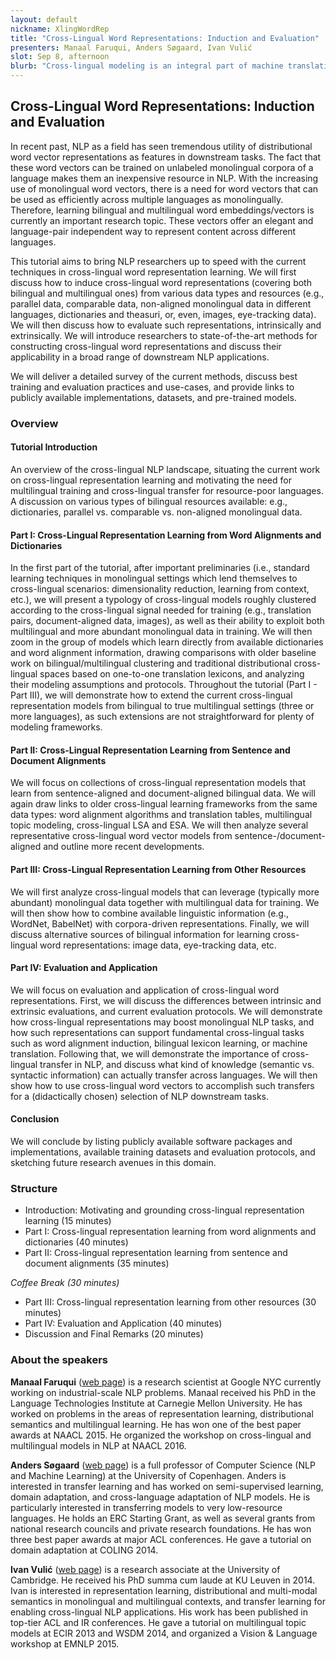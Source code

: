 ```yaml
---
layout: default
nickname: XlingWordRep
title: "Cross-Lingual Word Representations: Induction and Evaluation"
presenters: Manaal Faruqui, Anders Søgaard, Ivan Vulić
slot: Sep 8, afternoon
blurb: "Cross-lingual modeling is an integral part of machine translation and multilingual search, but also enables better modeling of low-resource languages through cross-lingual transfer. In this tutorial, we will focus on: (i) how to induce cross-lingual word representations (covering both bilingual and multilingual ones) from various data types and resources (e.g., parallel data, comparable data, non-aligned monolingual data in different languages, dictionaries and theasuri, or, even, images and large-scale usage statistics); (ii) how to evaluate such representations, intrinsically and extrinsically."
---
```


<div class="section tutorial" markdown="1">

## Cross-Lingual Word Representations: Induction and Evaluation

In recent past, NLP as a field has seen tremendous utility of distributional word vector representations as features in downstream tasks. The fact that these word vectors can be trained on unlabeled monolingual corpora of a language makes them an inexpensive resource in NLP. With the increasing use of monolingual word vectors, there is a need for word vectors that can be used as efficiently across multiple languages as monolingually. Therefore, learning bilingual and multilingual word embeddings/vectors is currently an important research topic. These vectors offer an elegant and language-pair independent way to represent content across different languages.

This tutorial aims to bring NLP researchers up to speed with the current techniques in cross-lingual word representation learning. We will first discuss how to induce cross-lingual word representations (covering both bilingual and multilingual ones) from various data types and resources (e.g., parallel data, comparable data, non-aligned monolingual data in different languages, dictionaries and theasuri, or, even, images, eye-tracking data). We will then discuss how to evaluate such representations, intrinsically and extrinsically. We will introduce researchers to state-of-the-art methods for constructing cross-lingual word representations and discuss their applicability in a broad range of downstream NLP applications.

We will deliver a detailed survey of the current methods, discuss best training and evaluation practices and use-cases, and provide links to publicly available implementations, datasets, and pre-trained models.

### Overview

#### Tutorial Introduction

An overview of the cross-lingual NLP landscape, situating the current work on cross-lingual representation learning and motivating the need for multilingual training and cross-lingual transfer for resource-poor languages. A discussion on various types of bilingual resources available: e.g., dictionaries, parallel vs. comparable vs. non-aligned monolingual data.

#### Part I: Cross-Lingual Representation Learning from Word Alignments and Dictionaries

In the first part of the tutorial, after important preliminaries (i.e., standard learning techniques in monolingual settings which lend themselves to cross-lingual scenarios: dimensionality reduction, learning from context, etc.), we will present a typology of cross-lingual models roughly clustered according to the cross-lingual signal needed for training (e.g., translation pairs, document-aligned data, images), as well as their ability to exploit both multilingual and more abundant monolingual data in training. We will then zoom in the group of models which learn directly from available dictionaries and word alignment information, drawing comparisons with older baseline work on bilingual/multilingual clustering and traditional distributional cross-lingual spaces based on one-to-one translation lexicons, and analyzing their modeling assumptions and protocols. Throughout the tutorial (Part I - Part III), we will demonstrate how to extend the current cross-lingual representation models from bilingual to true multilingual settings (three or more languages), as such extensions are not straightforward for plenty of modeling frameworks.

#### Part II: Cross-Lingual Representation Learning from Sentence and Document Alignments

We will focus on collections of cross-lingual representation models that learn from sentence-aligned and document-aligned bilingual data. We will again draw links to older cross-lingual learning frameworks from the same data types: word alignment algorithms and translation tables, multilingual topic modeling, cross-lingual LSA and ESA. We will then analyze several representative cross-lingual word vector models from sentence-/document-aligned and outline more recent developments.

#### Part III: Cross-Lingual Representation Learning from Other Resources

We will first analyze cross-lingual models that can leverage (typically more abundant) monolingual data together with multilingual data for training. We will then show how to combine available linguistic information (e.g., WordNet, BabelNet) with corpora-driven representations. Finally, we will discuss alternative sources of bilingual information for learning cross-lingual word representations: image data, eye-tracking data, etc.

#### Part IV: Evaluation and Application

We will focus on evaluation and application of cross-lingual word representations. First, we will discuss the differences between intrinsic and extrinsic evaluations, and current evaluation protocols. We will demonstrate how cross-lingual representations may boost monolingual NLP tasks, and how such representations can support fundamental cross-lingual tasks such as word alignment induction, bilingual lexicon learning, or machine translation. Following that, we will demonstrate the importance of cross-lingual transfer in NLP, and discuss what kind of knowledge (semantic vs. syntactic information) can actually transfer across languages. We will then show how to use cross-lingual word vectors to accomplish such transfers for a (didactically chosen) selection of NLP downstream tasks.

#### Conclusion

We will conclude by listing publicly available software packages and implementations, available training datasets and evaluation protocols, and sketching future research avenues in this domain.

### Structure

* Introduction: Motivating and grounding cross-lingual representation learning (15 minutes)
* Part I: Cross-lingual representation learning from word alignments and dictionaries (40 minutes)
* Part II: Cross-lingual representation learning from sentence and document alignments (35 minutes)

*Coffee Break (30 minutes)*

* Part III: Cross-lingual representation learning from other resources (30 minutes)
* Part IV: Evaluation and Application (40 minutes)
* Discussion and Final Remarks (20 minutes)

<h3>About the speakers</h3>

**Manaal Faruqui** ([web page](http://www.manaalfaruqui.com/)) is a research scientist at Google NYC currently working on industrial-scale NLP problems. Manaal received his PhD in the Language Technologies Institute at Carnegie Mellon University. He has worked on problems in the areas of representation learning, distributional semantics and multilingual learning. He has won one of the best paper awards at NAACL 2015. He organized the workshop on cross-lingual and multilingual models in NLP at NAACL 2016.

**Anders Søgaard** ([web page](http://cst.dk/anders/)) is a full professor of Computer Science (NLP and Machine Learning) at the University of Copenhagen. Anders is interested in transfer learning and has worked on semi-supervised learning, domain adaptation, and cross-language adaptation of NLP models. He is particularly interested in transferring models to very low-resource languages. He holds an ERC Starting Grant, as well as several grants from national research councils and private research foundations. He has won three best paper awards at major ACL conferences. He gave a tutorial on domain adaptation at COLING 2014.

**Ivan Vulić** ([web page](https://sites.google.com/site/ivanvulic/)) is a research associate at the University of Cambridge. He received his PhD summa cum laude at KU Leuven in 2014. Ivan is interested in representation learning, distributional and multi-modal semantics in monolingual and multilingual contexts, and transfer learning for enabling cross-lingual NLP applications. His work has been published in top-tier ACL and IR conferences. He gave a tutorial on multilingual topic models at ECIR 2013 and WSDM 2014, and organized a Vision & Language workshop at EMNLP 2015.

</div>
